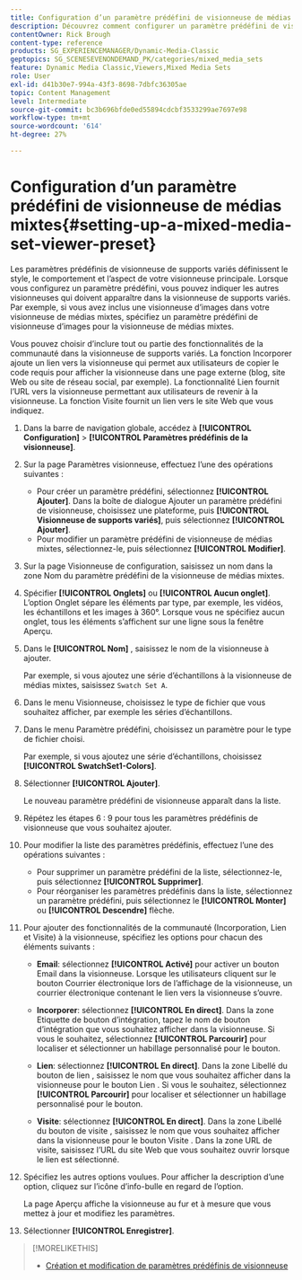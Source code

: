 ```yaml
---
title: Configuration d’un paramètre prédéfini de visionneuse de médias mixtes
description: Découvrez comment configurer un paramètre prédéfini de visionneuse de médias mixtes dans Adobe Dynamic Media Classic.
contentOwner: Rick Brough
content-type: reference
products: SG_EXPERIENCEMANAGER/Dynamic-Media-Classic
geptopics: SG_SCENESEVENONDEMAND_PK/categories/mixed_media_sets
feature: Dynamic Media Classic,Viewers,Mixed Media Sets
role: User
exl-id: d41b30e7-994a-43f3-8698-7dbfc36305ae
topic: Content Management
level: Intermediate
source-git-commit: bc3b696bfde0ed55894cdcbf3533299ae7697e98
workflow-type: tm+mt
source-wordcount: '614'
ht-degree: 27%

---
```


# Configuration d’un paramètre prédéfini de visionneuse de médias mixtes{#setting-up-a-mixed-media-set-viewer-preset}

Les paramètres prédéfinis de visionneuse de supports variés définissent le style, le comportement et l’aspect de votre visionneuse principale. Lorsque vous configurez un paramètre prédéfini, vous pouvez indiquer les autres visionneuses qui doivent apparaître dans la visionneuse de supports variés. Par exemple, si vous avez inclus une visionneuse d’images dans votre visionneuse de médias mixtes, spécifiez un paramètre prédéfini de visionneuse d’images pour la visionneuse de médias mixtes.

Vous pouvez choisir d’inclure tout ou partie des fonctionnalités de la communauté dans la visionneuse de supports variés. La fonction Incorporer ajoute un lien vers la visionneuse qui permet aux utilisateurs de copier le code requis pour afficher la visionneuse dans une page externe (blog, site Web ou site de réseau social, par exemple). La fonctionnalité Lien fournit l’URL vers la visionneuse permettant aux utilisateurs de revenir à la visionneuse. La fonction Visite fournit un lien vers le site Web que vous indiquez.

1. Dans la barre de navigation globale, accédez à **[!UICONTROL Configuration]** > **[!UICONTROL Paramètres prédéfinis de la visionneuse]**.
1. Sur la page Paramètres visionneuse, effectuez l’une des opérations suivantes :

   * Pour créer un paramètre prédéfini, sélectionnez **[!UICONTROL Ajouter]**. Dans la boîte de dialogue Ajouter un paramètre prédéfini de visionneuse, choisissez une plateforme, puis **[!UICONTROL Visionneuse de supports variés]**, puis sélectionnez **[!UICONTROL Ajouter]**.
   * Pour modifier un paramètre prédéfini de visionneuse de médias mixtes, sélectionnez-le, puis sélectionnez **[!UICONTROL Modifier]**.

1. Sur la page Visionneuse de configuration, saisissez un nom dans la zone Nom du paramètre prédéfini de la visionneuse de médias mixtes.
1. Spécifier **[!UICONTROL Onglets]** ou **[!UICONTROL Aucun onglet]**. L’option Onglet sépare les éléments par type, par exemple, les vidéos, les échantillons et les images à 360°. Lorsque vous ne spécifiez aucun onglet, tous les éléments s’affichent sur une ligne sous la fenêtre Aperçu.
1. Dans le **[!UICONTROL Nom]** , saisissez le nom de la visionneuse à ajouter.

   Par exemple, si vous ajoutez une série d’échantillons à la visionneuse de médias mixtes, saisissez `Swatch Set A`.

1. Dans le menu Visionneuse, choisissez le type de fichier que vous souhaitez afficher, par exemple les séries d’échantillons.
1. Dans le menu Paramètre prédéfini, choisissez un paramètre pour le type de fichier choisi.

   Par exemple, si vous ajoutez une série d’échantillons, choisissez **[!UICONTROL SwatchSet1-Colors]**.

1. Sélectionner **[!UICONTROL Ajouter]**.

   Le nouveau paramètre prédéfini de visionneuse apparaît dans la liste.

1. Répétez les étapes 6 : 9 pour tous les paramètres prédéfinis de visionneuse que vous souhaitez ajouter.
1. Pour modifier la liste des paramètres prédéfinis, effectuez l’une des opérations suivantes :

   * Pour supprimer un paramètre prédéfini de la liste, sélectionnez-le, puis sélectionnez **[!UICONTROL Supprimer]**.
   * Pour réorganiser les paramètres prédéfinis dans la liste, sélectionnez un paramètre prédéfini, puis sélectionnez le **[!UICONTROL Monter]** ou **[!UICONTROL Descendre]** flèche.

1. Pour ajouter des fonctionnalités de la communauté (Incorporation, Lien et Visite) à la visionneuse, spécifiez les options pour chacun des éléments suivants :

   * **Email**: sélectionnez **[!UICONTROL Activé]** pour activer un bouton Email dans la visionneuse. Lorsque les utilisateurs cliquent sur le bouton Courrier électronique lors de l’affichage de la visionneuse, un courrier électronique contenant le lien vers la visionneuse s’ouvre.

   * **Incorporer**: sélectionnez **[!UICONTROL En direct]**. Dans la zone Etiquette de bouton d’intégration, tapez le nom de bouton d’intégration que vous souhaitez afficher dans la visionneuse. Si vous le souhaitez, sélectionnez **[!UICONTROL Parcourir]** pour localiser et sélectionner un habillage personnalisé pour le bouton.

   * **Lien**: sélectionnez **[!UICONTROL En direct]**. Dans la zone Libellé du bouton de lien , saisissez le nom que vous souhaitez afficher dans la visionneuse pour le bouton Lien . Si vous le souhaitez, sélectionnez **[!UICONTROL Parcourir]** pour localiser et sélectionner un habillage personnalisé pour le bouton.

   * **Visite**: sélectionnez **[!UICONTROL En direct]**. Dans la zone Libellé du bouton de visite , saisissez le nom que vous souhaitez afficher dans la visionneuse pour le bouton Visite . Dans la zone URL de visite, saisissez l’URL du site Web que vous souhaitez ouvrir lorsque le lien est sélectionné.

1. Spécifiez les autres options voulues. Pour afficher la description d’une option, cliquez sur l’icône d’info-bulle en regard de l’option.

   La page Aperçu affiche la visionneuse au fur et à mesure que vous mettez à jour et modifiez les paramètres.

1. Sélectionner **[!UICONTROL Enregistrer]**.

>[!MORELIKETHIS]
>
>* [Création et modification de paramètres prédéfinis de visionneuse](application-setup.md#adding_and_editing_viewer_presets)
